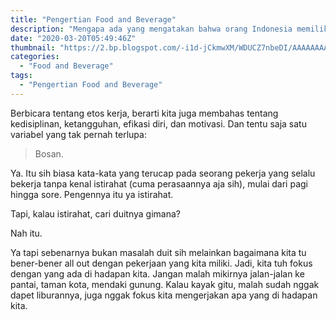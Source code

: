 ```yaml
---
title: "Pengertian Food and Beverage"
description: "Mengapa ada yang mengatakan bahwa orang Indonesia memiliki etos kerja yang rendah? Di sini aku coba menjelaskan"
date: "2020-03-20T05:49:46Z"
thumbnail: "https://2.bp.blogspot.com/-i1d-jCkmwXM/WDUCZ7nbeDI/AAAAAAAARgw/NCnwNUOEHtkCcf4bSR5Nhe6wg_MinlCYACLcB/s1600/kata-kata-semangat-blog-motivasi-hidup-shueqry-1-915x931.png"
categories:
  - "Food and Beverage"
tags:
  - "Pengertian Food and Beverage"
---
```


Berbicara tentang etos kerja, berarti kita juga membahas tentang kedisiplinan, ketangguhan, efikasi diri, dan motivasi. Dan tentu saja satu variabel yang tak pernah terlupa:

> Bosan.

Ya. Itu sih biasa kata-kata yang terucap pada seorang pekerja yang selalu bekerja tanpa kenal istirahat (cuma perasaannya aja sih), mulai dari pagi hingga sore. Pengennya itu ya istirahat.

Tapi, kalau istirahat, cari duitnya gimana?

Nah itu.

Ya tapi sebenarnya bukan masalah duit sih melainkan bagaimana kita tu bener-bener all out dengan pekerjaan yang kita miliki. Jadi, kita tuh fokus dengan yang ada di hadapan kita. Jangan malah mikirnya jalan-jalan ke pantai, taman kota, mendaki gunung. Kalau kayak gitu, malah sudah nggak dapet liburannya, juga nggak fokus kita mengerjakan apa yang di hadapan kita.
